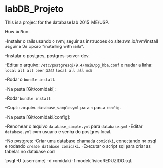 # labDB_Projeto

This is a project for the database lab 2015 IME/USP.

How to Run:

-Instalar o rails usando o rvm; seguir as instrucoes do site:rvm.io/rvm/install seguir a 3a opcao “installing with rails”.

-Instalar o postgres, postgres-server-dev.

-Editar o arquivo: `/etc/postgresql/9.4/main/pg_hba.conf` e mudar a linha: ` local all all peer` para `local all all md5`

-Rodar o `bundle install`.

–Na pasta [Git/comidaki]:

-Rodar `bundle install`

-Copiar arquivo `database_sample.yml` para a pasta `config`.

–Na pasta [Git/comidaki/config]:

-Renomear o arquivo `database_sample.yml` para `database.yml` -Editar `database.yml` com usuario e senha do postgres local.

–No postgres: -Criar uma database chamada `comidaki`, conectando no psql e rodando `create database comidaki`. -Executar o script sql para criar as tabelas no database com

`psql -U [username] -d comidaki -f modelofisicoREDUZIDO.sql.
